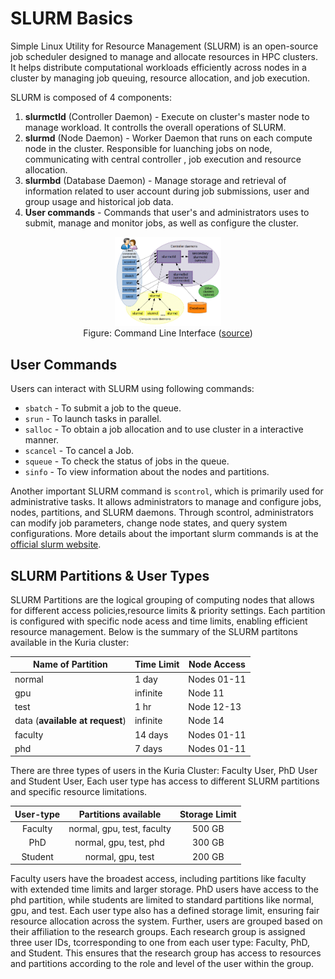 # SLURM Basics

Simple Linux Utility for Resource Management (SLURM) is an open-source job scheduler designed to manage and allocate resources in HPC clusters. It helps distribute computational workloads efficiently across nodes in a cluster by managing job queuing, resource allocation, and job execution.

SLURM is composed of 4 components:
1. **slurmctld** (Controller Daemon) - Execute on cluster's master node to manage workload. It controlls the overall operations of SLURM.
2. **slurmd** (Node Daemon) - Worker Daemon that runs on each compute node in the cluster. Responsible for luanching jobs on node, communicating with central controller , job execution and resource allocation.
3. **slurmbd** (Database Daemon) - Manage storage and retrieval of information related to user account during job submissions, user and group usage and historical job data.
4. **User commands** - Commands that user's and administrators uses to submit, manage and monitor jobs, as well as configure the cluster.
<figure style="text-align: center;">
    <img src="./_resources/slurm.gif"
         alt="CLI" style="width:40%" >
    <figcaption> 
 Figure: Command Line Interface 
(<a href="https://slurm.schedmd.com/quickstart.html" target="_blank">source</a>)
</figcaption></figure>

## User Commands

Users can interact with SLURM using following commands:

- `sbatch` -  To submit a job to the queue.
- `srun` - To launch tasks in parallel.
- `salloc` - To obtain a job allocation and to use cluster in a interactive manner.
- `scancel` - To cancel a Job.
- `squeue` - To check the status of jobs in the queue.
- `sinfo` - To view information about the nodes and partitions.

Another important SLURM command is `scontrol`, which is primarily used for administrative tasks. It allows administrators to manage and configure jobs, nodes, partitions, and SLURM daemons. Through scontrol, administrators can modify job parameters, change node states, and query system configurations. More details about the important slurm commands is at the [official slurm website](https://slurm.schedmd.com/pdfs/summary.pdf).

## SLURM Partitions & User Types
SLURM Partitions are the logical grouping of computing nodes that allows for different access policies,resource limits & priority settings. Each partition is configured with specific node acess and time limits, enabling efficient resource management. Below is the summary of the SLURM partitons available in the Kuria cluster:
<div align=center>

| Name of Partition              | Time Limit | Node Access |
|--------------------------------|------------|-------------|
| normal                         | 1 day      | Nodes 01-11 |
| gpu                            | infinite   | Node 11     |
| test                           | 1 hr       | Node 12-13  |
| data  (**available at request**) | infinite   | Node 14     |
| faculty                        | 14 days    | Nodes 01-11 |
| phd                            | 7 days     | Nodes 01-11 |
</div>


There are three types of users in the Kuria Cluster: Faculty User, PhD User and Student User, Each user type has access to different SLURM partitions and specific resource limitations. 
<div align=center>

| User-type |     Partitions available     | Storage Limit |
|:---------:|:----------------------------:|:-------------:|
|  Faculty  | normal, gpu, test, faculty   |     500 GB    |
|    PhD    |    normal, gpu, test, phd    |     300 GB    |
|  Student  |       normal, gpu, test      |     200 GB    |
</div>

Faculty users have the broadest access, including partitions like faculty with extended time limits and larger storage. PhD users have access to the phd partition, while students are limited to standard partitions like normal, gpu, and test.  Each user type also has a defined storage limit, ensuring fair resource allocation across the system. Further, users are grouped based on their affiliation to the research groups. Each research group is assigned three user IDs, tcorresponding to one from each user type: Faculty, PhD, and Student. This ensures that the research group has access to resources and partitions according to the role and level of the user within the group.